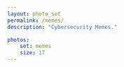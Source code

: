 ```yaml
---
layout: photo_set
permalink: /memes/
description: "Cybersecurity Memes."

photos:
    set: memes
    size: 17
---
```

